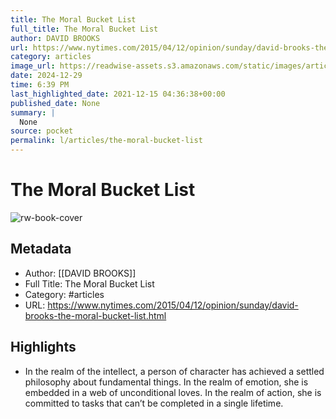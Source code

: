 ```yaml
---
title: The Moral Bucket List
full_title: The Moral Bucket List
author: DAVID BROOKS
url: https://www.nytimes.com/2015/04/12/opinion/sunday/david-brooks-the-moral-bucket-list.html
category: articles
image_url: https://readwise-assets.s3.amazonaws.com/static/images/article3.5c705a01b476.png
date: 2024-12-29
time: 6:39 PM
last_highlighted_date: 2021-12-15 04:36:38+00:00
published_date: None
summary: |
  None
source: pocket
permalink: l/articles/the-moral-bucket-list
---
```

# The Moral Bucket List

![rw-book-cover](https://readwise-assets.s3.amazonaws.com/static/images/article3.5c705a01b476.png)

## Metadata
- Author: [[DAVID BROOKS]]
- Full Title: The Moral Bucket List
- Category: #articles
- URL: https://www.nytimes.com/2015/04/12/opinion/sunday/david-brooks-the-moral-bucket-list.html

## Highlights
- In the realm of the intellect, a person of character has achieved a settled philosophy about fundamental things. In the realm of emotion, she is embedded in a web of unconditional loves. In the realm of action, she is committed to tasks that can’t be completed in a single lifetime.



